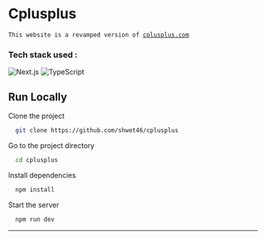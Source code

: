 <h1>Cplusplus</h1>
<code>This website is a revamped version of <a href="https://cplusplus.com/">cplusplus.com</a></code>
<h3>Tech stack used :</h3>

![Next.js](https://img.shields.io/badge/Next.js-000000?logo=nextdotjs&logoColor=white)
![TypeScript](https://img.shields.io/badge/TypeScript-3178C6?logo=typescript&logoColor=white)

## Run Locally

Clone the project

```bash
  git clone https://github.com/shwet46/cplusplus
```

Go to the project directory

```bash
  cd cplusplus
```

Install dependencies

```bash
  npm install
```

Start the server

```bash
  npm run dev
```
---
